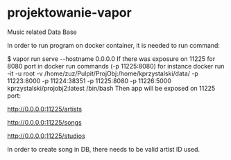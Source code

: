 # projektowanie-vapor
Music related Data Base


In order to run program on docker container, it is needed to run command:

$ vapor run serve --hostname 0.0.0.0
If there was exposure on 11225 for 8080 port in docker run commands (-p 11225:8080)
for instance docker run -it -u root -v /home/zuz/Pulpit/ProjObj:/home/kprzystalski/data/ -p 11223:8000 -p 11224:38351 -p 11225:8080 -p 11226:5000 kprzystalski/projobj2:latest /bin/bash
Then app will be exposed on 11225 port:

http://0.0.0.0:11225/artists

http://0.0.0.0:11225/songs

http://0.0.0.0:11225/studios


In order to create song in DB, there needs to be valid artist ID used.
